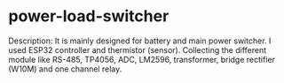 # power-load-switcher
Description:  It is mainly designed for battery and main power switcher. I used ESP32 controller and thermistor (sensor). Collecting the different module like RS-485, TP4056, ADC, LM2596, transformer, bridge rectifier (W10M) and one channel relay.
